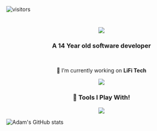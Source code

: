 ![visitors](https://visitor-badge.laobi.icu/badge?page_id=AdamKhier.AdamKhier)

<h1 align="Center">
  <img src="https://readme-typing-svg.herokuapp.com/?font=Righteous&size=35&center=true&vCenter=true&width=500&height=70&duration=4000&lines=Hi+There!+%F0%9F%91%8B;+I%27m+Adam+Khier!">
</h1>

<h3 align="center">A 14 Year old software developer </h3>

<br/>

<div align="center">
 
🔦 I’m currently working on **LiFi Tech**


 </div>

<div align="center"> 
  <a href="mailto:adamkhier9@gmail.com">
    <img src="https://img.shields.io/badge/Gmail-333333?style=for-the-badge&logo=gmail&logoColor=red" />
  </a>
</div>

<h3 align="center">🔧 Tools I Play With! </h3>

<p align="center">
  <a href="https://skillicons.dev">
    <img src="https://skillicons.dev/icons?i=ae,arduino,aws,bash,blender,cpp,cloudflare,css,debian,discord,django,docker,flask,github,godot,html,js,kali,linux,lua,mint,notion,ps,php,powershell,pr,pycharm,py,raspberrypi,robloxstudio,stackoverflow,ubuntu,unity,unreal,visualstudio,vscode,windows,wordpress&perline=7" />
  </a>
</p>

![Adam's GitHub stats](https://github-readme-stats.vercel.app/api?username=AdamKhier&show_icons=true&bg_color=00000000)
